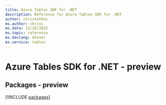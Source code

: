```yaml
---
title: Azure Tables SDK for .NET
description: Reference for Azure Tables SDK for .NET
author: christothes
ms.author: chriss
ms.data: 12/26/2022
ms.topic: reference
ms.devlang: dotnet
ms.service: tables
---
```

# Azure Tables SDK for .NET - preview
## Packages - preview
[!INCLUDE [packages](tables-index.md)]
